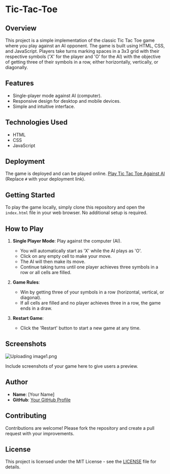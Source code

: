 # Tic-Tac-Toe

## Overview

This project is a simple implementation of the classic Tic Tac Toe game where you play against an AI opponent. The game is built using HTML, CSS, and JavaScript. Players take turns marking spaces in a 3x3 grid with their respective symbols ('X' for the player and 'O' for the AI) with the objective of getting three of their symbols in a row, either horizontally, vertically, or diagonally.

## Features

- Single-player mode against AI (computer).
- Responsive design for desktop and mobile devices.
- Simple and intuitive interface.

## Technologies Used

- HTML
- CSS
- JavaScript

## Deployment

The game is deployed and can be played online. [Play Tic Tac Toe Against AI](https://adeelahmad2295.github.io/Tic-Tac-Toe.github.io/) (Replace `#` with your deployment link).

## Getting Started

To play the game locally, simply clone this repository and open the `index.html` file in your web browser. No additional setup is required.

## How to Play

1. **Single Player Mode**: Play against the computer (AI).
   - You will automatically start as 'X' while the AI plays as 'O'.
   - Click on any empty cell to make your move.
   - The AI will then make its move.
   - Continue taking turns until one player achieves three symbols in a row or all cells are filled.

2. **Game Rules**:
   - Win by getting three of your symbols in a row (horizontal, vertical, or diagonal).
   - If all cells are filled and no player achieves three in a row, the game ends in a draw.

3. **Restart Game**:
   - Click the 'Restart' button to start a new game at any time.

## Screenshots
![Uploading image1.png](https://drive.google.com/file/d/18GdQ7p5Xgir-1XTHPmsRpJ5EArstpiNi/view?usp=sharing)

Include screenshots of your game here to give users a preview.

## Author

- **Name**: [Your Name]
- **GitHub**: [Your GitHub Profile](https://github.com/your-username)

## Contributing

Contributions are welcome! Please fork the repository and create a pull request with your improvements.

## License

This project is licensed under the MIT License - see the [LICENSE](LICENSE) file for details.
